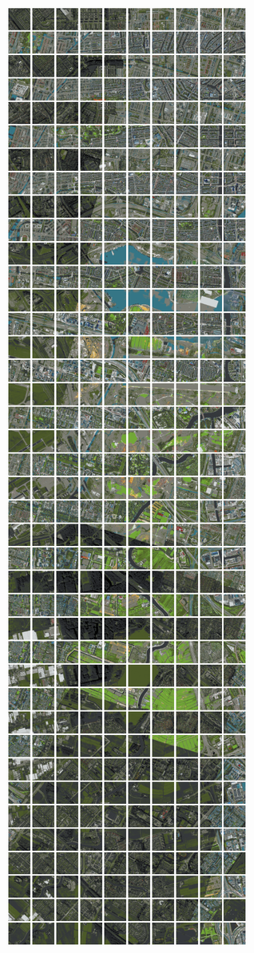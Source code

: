 <html>
<div>
<img src="https://github.com/HakkaTjakka/NL_TILE_MAP/blob/main/18/617/-1053/r.6170.-10530.png" height="44" width="44">
<img src="https://github.com/HakkaTjakka/NL_TILE_MAP/blob/main/18/617/-1053/r.6171.-10530.png" height="44" width="44">
<img src="https://github.com/HakkaTjakka/NL_TILE_MAP/blob/main/18/617/-1053/r.6172.-10530.png" height="44" width="44">
<img src="https://github.com/HakkaTjakka/NL_TILE_MAP/blob/main/18/617/-1053/r.6173.-10530.png" height="44" width="44">
<img src="https://github.com/HakkaTjakka/NL_TILE_MAP/blob/main/18/617/-1053/r.6174.-10530.png" height="44" width="44">
<img src="https://github.com/HakkaTjakka/NL_TILE_MAP/blob/main/18/617/-1053/r.6175.-10530.png" height="44" width="44">
<img src="https://github.com/HakkaTjakka/NL_TILE_MAP/blob/main/18/617/-1053/r.6176.-10530.png" height="44" width="44">
<img src="https://github.com/HakkaTjakka/NL_TILE_MAP/blob/main/18/617/-1053/r.6177.-10530.png" height="44" width="44">
<img src="https://github.com/HakkaTjakka/NL_TILE_MAP/blob/main/18/617/-1053/r.6178.-10530.png" height="44" width="44">
<img src="https://github.com/HakkaTjakka/NL_TILE_MAP/blob/main/18/617/-1053/r.6179.-10530.png" height="44" width="44">
<img src="https://github.com/HakkaTjakka/NL_TILE_MAP/blob/main/18/618/-1053/r.6180.-10530.png" height="44" width="44">
<img src="https://github.com/HakkaTjakka/NL_TILE_MAP/blob/main/18/618/-1053/r.6181.-10530.png" height="44" width="44">
<img src="https://github.com/HakkaTjakka/NL_TILE_MAP/blob/main/18/618/-1053/r.6182.-10530.png" height="44" width="44">
<img src="https://github.com/HakkaTjakka/NL_TILE_MAP/blob/main/18/618/-1053/r.6183.-10530.png" height="44" width="44">
<img src="https://github.com/HakkaTjakka/NL_TILE_MAP/blob/main/18/618/-1053/r.6184.-10530.png" height="44" width="44">
<img src="https://github.com/HakkaTjakka/NL_TILE_MAP/blob/main/18/618/-1053/r.6185.-10530.png" height="44" width="44">
<img src="https://github.com/HakkaTjakka/NL_TILE_MAP/blob/main/18/618/-1053/r.6186.-10530.png" height="44" width="44">
<img src="https://github.com/HakkaTjakka/NL_TILE_MAP/blob/main/18/618/-1053/r.6187.-10530.png" height="44" width="44">
<img src="https://github.com/HakkaTjakka/NL_TILE_MAP/blob/main/18/618/-1053/r.6188.-10530.png" height="44" width="44">
<img src="https://github.com/HakkaTjakka/NL_TILE_MAP/blob/main/18/618/-1053/r.6189.-10530.png" height="44" width="44">
<br>
<img src="https://github.com/HakkaTjakka/NL_TILE_MAP/blob/main/18/617/-1053/r.6170.-10529.png" height="44" width="44">
<img src="https://github.com/HakkaTjakka/NL_TILE_MAP/blob/main/18/617/-1053/r.6171.-10529.png" height="44" width="44">
<img src="https://github.com/HakkaTjakka/NL_TILE_MAP/blob/main/18/617/-1053/r.6172.-10529.png" height="44" width="44">
<img src="https://github.com/HakkaTjakka/NL_TILE_MAP/blob/main/18/617/-1053/r.6173.-10529.png" height="44" width="44">
<img src="https://github.com/HakkaTjakka/NL_TILE_MAP/blob/main/18/617/-1053/r.6174.-10529.png" height="44" width="44">
<img src="https://github.com/HakkaTjakka/NL_TILE_MAP/blob/main/18/617/-1053/r.6175.-10529.png" height="44" width="44">
<img src="https://github.com/HakkaTjakka/NL_TILE_MAP/blob/main/18/617/-1053/r.6176.-10529.png" height="44" width="44">
<img src="https://github.com/HakkaTjakka/NL_TILE_MAP/blob/main/18/617/-1053/r.6177.-10529.png" height="44" width="44">
<img src="https://github.com/HakkaTjakka/NL_TILE_MAP/blob/main/18/617/-1053/r.6178.-10529.png" height="44" width="44">
<img src="https://github.com/HakkaTjakka/NL_TILE_MAP/blob/main/18/617/-1053/r.6179.-10529.png" height="44" width="44">
<img src="https://github.com/HakkaTjakka/NL_TILE_MAP/blob/main/18/618/-1053/r.6180.-10529.png" height="44" width="44">
<img src="https://github.com/HakkaTjakka/NL_TILE_MAP/blob/main/18/618/-1053/r.6181.-10529.png" height="44" width="44">
<img src="https://github.com/HakkaTjakka/NL_TILE_MAP/blob/main/18/618/-1053/r.6182.-10529.png" height="44" width="44">
<img src="https://github.com/HakkaTjakka/NL_TILE_MAP/blob/main/18/618/-1053/r.6183.-10529.png" height="44" width="44">
<img src="https://github.com/HakkaTjakka/NL_TILE_MAP/blob/main/18/618/-1053/r.6184.-10529.png" height="44" width="44">
<img src="https://github.com/HakkaTjakka/NL_TILE_MAP/blob/main/18/618/-1053/r.6185.-10529.png" height="44" width="44">
<img src="https://github.com/HakkaTjakka/NL_TILE_MAP/blob/main/18/618/-1053/r.6186.-10529.png" height="44" width="44">
<img src="https://github.com/HakkaTjakka/NL_TILE_MAP/blob/main/18/618/-1053/r.6187.-10529.png" height="44" width="44">
<img src="https://github.com/HakkaTjakka/NL_TILE_MAP/blob/main/18/618/-1053/r.6188.-10529.png" height="44" width="44">
<img src="https://github.com/HakkaTjakka/NL_TILE_MAP/blob/main/18/618/-1053/r.6189.-10529.png" height="44" width="44">
<br>
<img src="https://github.com/HakkaTjakka/NL_TILE_MAP/blob/main/18/617/-1053/r.6170.-10528.png" height="44" width="44">
<img src="https://github.com/HakkaTjakka/NL_TILE_MAP/blob/main/18/617/-1053/r.6171.-10528.png" height="44" width="44">
<img src="https://github.com/HakkaTjakka/NL_TILE_MAP/blob/main/18/617/-1053/r.6172.-10528.png" height="44" width="44">
<img src="https://github.com/HakkaTjakka/NL_TILE_MAP/blob/main/18/617/-1053/r.6173.-10528.png" height="44" width="44">
<img src="https://github.com/HakkaTjakka/NL_TILE_MAP/blob/main/18/617/-1053/r.6174.-10528.png" height="44" width="44">
<img src="https://github.com/HakkaTjakka/NL_TILE_MAP/blob/main/18/617/-1053/r.6175.-10528.png" height="44" width="44">
<img src="https://github.com/HakkaTjakka/NL_TILE_MAP/blob/main/18/617/-1053/r.6176.-10528.png" height="44" width="44">
<img src="https://github.com/HakkaTjakka/NL_TILE_MAP/blob/main/18/617/-1053/r.6177.-10528.png" height="44" width="44">
<img src="https://github.com/HakkaTjakka/NL_TILE_MAP/blob/main/18/617/-1053/r.6178.-10528.png" height="44" width="44">
<img src="https://github.com/HakkaTjakka/NL_TILE_MAP/blob/main/18/617/-1053/r.6179.-10528.png" height="44" width="44">
<img src="https://github.com/HakkaTjakka/NL_TILE_MAP/blob/main/18/618/-1053/r.6180.-10528.png" height="44" width="44">
<img src="https://github.com/HakkaTjakka/NL_TILE_MAP/blob/main/18/618/-1053/r.6181.-10528.png" height="44" width="44">
<img src="https://github.com/HakkaTjakka/NL_TILE_MAP/blob/main/18/618/-1053/r.6182.-10528.png" height="44" width="44">
<img src="https://github.com/HakkaTjakka/NL_TILE_MAP/blob/main/18/618/-1053/r.6183.-10528.png" height="44" width="44">
<img src="https://github.com/HakkaTjakka/NL_TILE_MAP/blob/main/18/618/-1053/r.6184.-10528.png" height="44" width="44">
<img src="https://github.com/HakkaTjakka/NL_TILE_MAP/blob/main/18/618/-1053/r.6185.-10528.png" height="44" width="44">
<img src="https://github.com/HakkaTjakka/NL_TILE_MAP/blob/main/18/618/-1053/r.6186.-10528.png" height="44" width="44">
<img src="https://github.com/HakkaTjakka/NL_TILE_MAP/blob/main/18/618/-1053/r.6187.-10528.png" height="44" width="44">
<img src="https://github.com/HakkaTjakka/NL_TILE_MAP/blob/main/18/618/-1053/r.6188.-10528.png" height="44" width="44">
<img src="https://github.com/HakkaTjakka/NL_TILE_MAP/blob/main/18/618/-1053/r.6189.-10528.png" height="44" width="44">
<br>
<img src="https://github.com/HakkaTjakka/NL_TILE_MAP/blob/main/18/617/-1053/r.6170.-10527.png" height="44" width="44">
<img src="https://github.com/HakkaTjakka/NL_TILE_MAP/blob/main/18/617/-1053/r.6171.-10527.png" height="44" width="44">
<img src="https://github.com/HakkaTjakka/NL_TILE_MAP/blob/main/18/617/-1053/r.6172.-10527.png" height="44" width="44">
<img src="https://github.com/HakkaTjakka/NL_TILE_MAP/blob/main/18/617/-1053/r.6173.-10527.png" height="44" width="44">
<img src="https://github.com/HakkaTjakka/NL_TILE_MAP/blob/main/18/617/-1053/r.6174.-10527.png" height="44" width="44">
<img src="https://github.com/HakkaTjakka/NL_TILE_MAP/blob/main/18/617/-1053/r.6175.-10527.png" height="44" width="44">
<img src="https://github.com/HakkaTjakka/NL_TILE_MAP/blob/main/18/617/-1053/r.6176.-10527.png" height="44" width="44">
<img src="https://github.com/HakkaTjakka/NL_TILE_MAP/blob/main/18/617/-1053/r.6177.-10527.png" height="44" width="44">
<img src="https://github.com/HakkaTjakka/NL_TILE_MAP/blob/main/18/617/-1053/r.6178.-10527.png" height="44" width="44">
<img src="https://github.com/HakkaTjakka/NL_TILE_MAP/blob/main/18/617/-1053/r.6179.-10527.png" height="44" width="44">
<img src="https://github.com/HakkaTjakka/NL_TILE_MAP/blob/main/18/618/-1053/r.6180.-10527.png" height="44" width="44">
<img src="https://github.com/HakkaTjakka/NL_TILE_MAP/blob/main/18/618/-1053/r.6181.-10527.png" height="44" width="44">
<img src="https://github.com/HakkaTjakka/NL_TILE_MAP/blob/main/18/618/-1053/r.6182.-10527.png" height="44" width="44">
<img src="https://github.com/HakkaTjakka/NL_TILE_MAP/blob/main/18/618/-1053/r.6183.-10527.png" height="44" width="44">
<img src="https://github.com/HakkaTjakka/NL_TILE_MAP/blob/main/18/618/-1053/r.6184.-10527.png" height="44" width="44">
<img src="https://github.com/HakkaTjakka/NL_TILE_MAP/blob/main/18/618/-1053/r.6185.-10527.png" height="44" width="44">
<img src="https://github.com/HakkaTjakka/NL_TILE_MAP/blob/main/18/618/-1053/r.6186.-10527.png" height="44" width="44">
<img src="https://github.com/HakkaTjakka/NL_TILE_MAP/blob/main/18/618/-1053/r.6187.-10527.png" height="44" width="44">
<img src="https://github.com/HakkaTjakka/NL_TILE_MAP/blob/main/18/618/-1053/r.6188.-10527.png" height="44" width="44">
<img src="https://github.com/HakkaTjakka/NL_TILE_MAP/blob/main/18/618/-1053/r.6189.-10527.png" height="44" width="44">
<br>
<img src="https://github.com/HakkaTjakka/NL_TILE_MAP/blob/main/18/617/-1053/r.6170.-10526.png" height="44" width="44">
<img src="https://github.com/HakkaTjakka/NL_TILE_MAP/blob/main/18/617/-1053/r.6171.-10526.png" height="44" width="44">
<img src="https://github.com/HakkaTjakka/NL_TILE_MAP/blob/main/18/617/-1053/r.6172.-10526.png" height="44" width="44">
<img src="https://github.com/HakkaTjakka/NL_TILE_MAP/blob/main/18/617/-1053/r.6173.-10526.png" height="44" width="44">
<img src="https://github.com/HakkaTjakka/NL_TILE_MAP/blob/main/18/617/-1053/r.6174.-10526.png" height="44" width="44">
<img src="https://github.com/HakkaTjakka/NL_TILE_MAP/blob/main/18/617/-1053/r.6175.-10526.png" height="44" width="44">
<img src="https://github.com/HakkaTjakka/NL_TILE_MAP/blob/main/18/617/-1053/r.6176.-10526.png" height="44" width="44">
<img src="https://github.com/HakkaTjakka/NL_TILE_MAP/blob/main/18/617/-1053/r.6177.-10526.png" height="44" width="44">
<img src="https://github.com/HakkaTjakka/NL_TILE_MAP/blob/main/18/617/-1053/r.6178.-10526.png" height="44" width="44">
<img src="https://github.com/HakkaTjakka/NL_TILE_MAP/blob/main/18/617/-1053/r.6179.-10526.png" height="44" width="44">
<img src="https://github.com/HakkaTjakka/NL_TILE_MAP/blob/main/18/618/-1053/r.6180.-10526.png" height="44" width="44">
<img src="https://github.com/HakkaTjakka/NL_TILE_MAP/blob/main/18/618/-1053/r.6181.-10526.png" height="44" width="44">
<img src="https://github.com/HakkaTjakka/NL_TILE_MAP/blob/main/18/618/-1053/r.6182.-10526.png" height="44" width="44">
<img src="https://github.com/HakkaTjakka/NL_TILE_MAP/blob/main/18/618/-1053/r.6183.-10526.png" height="44" width="44">
<img src="https://github.com/HakkaTjakka/NL_TILE_MAP/blob/main/18/618/-1053/r.6184.-10526.png" height="44" width="44">
<img src="https://github.com/HakkaTjakka/NL_TILE_MAP/blob/main/18/618/-1053/r.6185.-10526.png" height="44" width="44">
<img src="https://github.com/HakkaTjakka/NL_TILE_MAP/blob/main/18/618/-1053/r.6186.-10526.png" height="44" width="44">
<img src="https://github.com/HakkaTjakka/NL_TILE_MAP/blob/main/18/618/-1053/r.6187.-10526.png" height="44" width="44">
<img src="https://github.com/HakkaTjakka/NL_TILE_MAP/blob/main/18/618/-1053/r.6188.-10526.png" height="44" width="44">
<img src="https://github.com/HakkaTjakka/NL_TILE_MAP/blob/main/18/618/-1053/r.6189.-10526.png" height="44" width="44">
<br>
<img src="https://github.com/HakkaTjakka/NL_TILE_MAP/blob/main/18/617/-1053/r.6170.-10525.png" height="44" width="44">
<img src="https://github.com/HakkaTjakka/NL_TILE_MAP/blob/main/18/617/-1053/r.6171.-10525.png" height="44" width="44">
<img src="https://github.com/HakkaTjakka/NL_TILE_MAP/blob/main/18/617/-1053/r.6172.-10525.png" height="44" width="44">
<img src="https://github.com/HakkaTjakka/NL_TILE_MAP/blob/main/18/617/-1053/r.6173.-10525.png" height="44" width="44">
<img src="https://github.com/HakkaTjakka/NL_TILE_MAP/blob/main/18/617/-1053/r.6174.-10525.png" height="44" width="44">
<img src="https://github.com/HakkaTjakka/NL_TILE_MAP/blob/main/18/617/-1053/r.6175.-10525.png" height="44" width="44">
<img src="https://github.com/HakkaTjakka/NL_TILE_MAP/blob/main/18/617/-1053/r.6176.-10525.png" height="44" width="44">
<img src="https://github.com/HakkaTjakka/NL_TILE_MAP/blob/main/18/617/-1053/r.6177.-10525.png" height="44" width="44">
<img src="https://github.com/HakkaTjakka/NL_TILE_MAP/blob/main/18/617/-1053/r.6178.-10525.png" height="44" width="44">
<img src="https://github.com/HakkaTjakka/NL_TILE_MAP/blob/main/18/617/-1053/r.6179.-10525.png" height="44" width="44">
<img src="https://github.com/HakkaTjakka/NL_TILE_MAP/blob/main/18/618/-1053/r.6180.-10525.png" height="44" width="44">
<img src="https://github.com/HakkaTjakka/NL_TILE_MAP/blob/main/18/618/-1053/r.6181.-10525.png" height="44" width="44">
<img src="https://github.com/HakkaTjakka/NL_TILE_MAP/blob/main/18/618/-1053/r.6182.-10525.png" height="44" width="44">
<img src="https://github.com/HakkaTjakka/NL_TILE_MAP/blob/main/18/618/-1053/r.6183.-10525.png" height="44" width="44">
<img src="https://github.com/HakkaTjakka/NL_TILE_MAP/blob/main/18/618/-1053/r.6184.-10525.png" height="44" width="44">
<img src="https://github.com/HakkaTjakka/NL_TILE_MAP/blob/main/18/618/-1053/r.6185.-10525.png" height="44" width="44">
<img src="https://github.com/HakkaTjakka/NL_TILE_MAP/blob/main/18/618/-1053/r.6186.-10525.png" height="44" width="44">
<img src="https://github.com/HakkaTjakka/NL_TILE_MAP/blob/main/18/618/-1053/r.6187.-10525.png" height="44" width="44">
<img src="https://github.com/HakkaTjakka/NL_TILE_MAP/blob/main/18/618/-1053/r.6188.-10525.png" height="44" width="44">
<img src="https://github.com/HakkaTjakka/NL_TILE_MAP/blob/main/18/618/-1053/r.6189.-10525.png" height="44" width="44">
<br>
<img src="https://github.com/HakkaTjakka/NL_TILE_MAP/blob/main/18/617/-1053/r.6170.-10524.png" height="44" width="44">
<img src="https://github.com/HakkaTjakka/NL_TILE_MAP/blob/main/18/617/-1053/r.6171.-10524.png" height="44" width="44">
<img src="https://github.com/HakkaTjakka/NL_TILE_MAP/blob/main/18/617/-1053/r.6172.-10524.png" height="44" width="44">
<img src="https://github.com/HakkaTjakka/NL_TILE_MAP/blob/main/18/617/-1053/r.6173.-10524.png" height="44" width="44">
<img src="https://github.com/HakkaTjakka/NL_TILE_MAP/blob/main/18/617/-1053/r.6174.-10524.png" height="44" width="44">
<img src="https://github.com/HakkaTjakka/NL_TILE_MAP/blob/main/18/617/-1053/r.6175.-10524.png" height="44" width="44">
<img src="https://github.com/HakkaTjakka/NL_TILE_MAP/blob/main/18/617/-1053/r.6176.-10524.png" height="44" width="44">
<img src="https://github.com/HakkaTjakka/NL_TILE_MAP/blob/main/18/617/-1053/r.6177.-10524.png" height="44" width="44">
<img src="https://github.com/HakkaTjakka/NL_TILE_MAP/blob/main/18/617/-1053/r.6178.-10524.png" height="44" width="44">
<img src="https://github.com/HakkaTjakka/NL_TILE_MAP/blob/main/18/617/-1053/r.6179.-10524.png" height="44" width="44">
<img src="https://github.com/HakkaTjakka/NL_TILE_MAP/blob/main/18/618/-1053/r.6180.-10524.png" height="44" width="44">
<img src="https://github.com/HakkaTjakka/NL_TILE_MAP/blob/main/18/618/-1053/r.6181.-10524.png" height="44" width="44">
<img src="https://github.com/HakkaTjakka/NL_TILE_MAP/blob/main/18/618/-1053/r.6182.-10524.png" height="44" width="44">
<img src="https://github.com/HakkaTjakka/NL_TILE_MAP/blob/main/18/618/-1053/r.6183.-10524.png" height="44" width="44">
<img src="https://github.com/HakkaTjakka/NL_TILE_MAP/blob/main/18/618/-1053/r.6184.-10524.png" height="44" width="44">
<img src="https://github.com/HakkaTjakka/NL_TILE_MAP/blob/main/18/618/-1053/r.6185.-10524.png" height="44" width="44">
<img src="https://github.com/HakkaTjakka/NL_TILE_MAP/blob/main/18/618/-1053/r.6186.-10524.png" height="44" width="44">
<img src="https://github.com/HakkaTjakka/NL_TILE_MAP/blob/main/18/618/-1053/r.6187.-10524.png" height="44" width="44">
<img src="https://github.com/HakkaTjakka/NL_TILE_MAP/blob/main/18/618/-1053/r.6188.-10524.png" height="44" width="44">
<img src="https://github.com/HakkaTjakka/NL_TILE_MAP/blob/main/18/618/-1053/r.6189.-10524.png" height="44" width="44">
<br>
<img src="https://github.com/HakkaTjakka/NL_TILE_MAP/blob/main/18/617/-1053/r.6170.-10523.png" height="44" width="44">
<img src="https://github.com/HakkaTjakka/NL_TILE_MAP/blob/main/18/617/-1053/r.6171.-10523.png" height="44" width="44">
<img src="https://github.com/HakkaTjakka/NL_TILE_MAP/blob/main/18/617/-1053/r.6172.-10523.png" height="44" width="44">
<img src="https://github.com/HakkaTjakka/NL_TILE_MAP/blob/main/18/617/-1053/r.6173.-10523.png" height="44" width="44">
<img src="https://github.com/HakkaTjakka/NL_TILE_MAP/blob/main/18/617/-1053/r.6174.-10523.png" height="44" width="44">
<img src="https://github.com/HakkaTjakka/NL_TILE_MAP/blob/main/18/617/-1053/r.6175.-10523.png" height="44" width="44">
<img src="https://github.com/HakkaTjakka/NL_TILE_MAP/blob/main/18/617/-1053/r.6176.-10523.png" height="44" width="44">
<img src="https://github.com/HakkaTjakka/NL_TILE_MAP/blob/main/18/617/-1053/r.6177.-10523.png" height="44" width="44">
<img src="https://github.com/HakkaTjakka/NL_TILE_MAP/blob/main/18/617/-1053/r.6178.-10523.png" height="44" width="44">
<img src="https://github.com/HakkaTjakka/NL_TILE_MAP/blob/main/18/617/-1053/r.6179.-10523.png" height="44" width="44">
<img src="https://github.com/HakkaTjakka/NL_TILE_MAP/blob/main/18/618/-1053/r.6180.-10523.png" height="44" width="44">
<img src="https://github.com/HakkaTjakka/NL_TILE_MAP/blob/main/18/618/-1053/r.6181.-10523.png" height="44" width="44">
<img src="https://github.com/HakkaTjakka/NL_TILE_MAP/blob/main/18/618/-1053/r.6182.-10523.png" height="44" width="44">
<img src="https://github.com/HakkaTjakka/NL_TILE_MAP/blob/main/18/618/-1053/r.6183.-10523.png" height="44" width="44">
<img src="https://github.com/HakkaTjakka/NL_TILE_MAP/blob/main/18/618/-1053/r.6184.-10523.png" height="44" width="44">
<img src="https://github.com/HakkaTjakka/NL_TILE_MAP/blob/main/18/618/-1053/r.6185.-10523.png" height="44" width="44">
<img src="https://github.com/HakkaTjakka/NL_TILE_MAP/blob/main/18/618/-1053/r.6186.-10523.png" height="44" width="44">
<img src="https://github.com/HakkaTjakka/NL_TILE_MAP/blob/main/18/618/-1053/r.6187.-10523.png" height="44" width="44">
<img src="https://github.com/HakkaTjakka/NL_TILE_MAP/blob/main/18/618/-1053/r.6188.-10523.png" height="44" width="44">
<img src="https://github.com/HakkaTjakka/NL_TILE_MAP/blob/main/18/618/-1053/r.6189.-10523.png" height="44" width="44">
<br>
<img src="https://github.com/HakkaTjakka/NL_TILE_MAP/blob/main/18/617/-1053/r.6170.-10522.png" height="44" width="44">
<img src="https://github.com/HakkaTjakka/NL_TILE_MAP/blob/main/18/617/-1053/r.6171.-10522.png" height="44" width="44">
<img src="https://github.com/HakkaTjakka/NL_TILE_MAP/blob/main/18/617/-1053/r.6172.-10522.png" height="44" width="44">
<img src="https://github.com/HakkaTjakka/NL_TILE_MAP/blob/main/18/617/-1053/r.6173.-10522.png" height="44" width="44">
<img src="https://github.com/HakkaTjakka/NL_TILE_MAP/blob/main/18/617/-1053/r.6174.-10522.png" height="44" width="44">
<img src="https://github.com/HakkaTjakka/NL_TILE_MAP/blob/main/18/617/-1053/r.6175.-10522.png" height="44" width="44">
<img src="https://github.com/HakkaTjakka/NL_TILE_MAP/blob/main/18/617/-1053/r.6176.-10522.png" height="44" width="44">
<img src="https://github.com/HakkaTjakka/NL_TILE_MAP/blob/main/18/617/-1053/r.6177.-10522.png" height="44" width="44">
<img src="https://github.com/HakkaTjakka/NL_TILE_MAP/blob/main/18/617/-1053/r.6178.-10522.png" height="44" width="44">
<img src="https://github.com/HakkaTjakka/NL_TILE_MAP/blob/main/18/617/-1053/r.6179.-10522.png" height="44" width="44">
<img src="https://github.com/HakkaTjakka/NL_TILE_MAP/blob/main/18/618/-1053/r.6180.-10522.png" height="44" width="44">
<img src="https://github.com/HakkaTjakka/NL_TILE_MAP/blob/main/18/618/-1053/r.6181.-10522.png" height="44" width="44">
<img src="https://github.com/HakkaTjakka/NL_TILE_MAP/blob/main/18/618/-1053/r.6182.-10522.png" height="44" width="44">
<img src="https://github.com/HakkaTjakka/NL_TILE_MAP/blob/main/18/618/-1053/r.6183.-10522.png" height="44" width="44">
<img src="https://github.com/HakkaTjakka/NL_TILE_MAP/blob/main/18/618/-1053/r.6184.-10522.png" height="44" width="44">
<img src="https://github.com/HakkaTjakka/NL_TILE_MAP/blob/main/18/618/-1053/r.6185.-10522.png" height="44" width="44">
<img src="https://github.com/HakkaTjakka/NL_TILE_MAP/blob/main/18/618/-1053/r.6186.-10522.png" height="44" width="44">
<img src="https://github.com/HakkaTjakka/NL_TILE_MAP/blob/main/18/618/-1053/r.6187.-10522.png" height="44" width="44">
<img src="https://github.com/HakkaTjakka/NL_TILE_MAP/blob/main/18/618/-1053/r.6188.-10522.png" height="44" width="44">
<img src="https://github.com/HakkaTjakka/NL_TILE_MAP/blob/main/18/618/-1053/r.6189.-10522.png" height="44" width="44">
<br>
<img src="https://github.com/HakkaTjakka/NL_TILE_MAP/blob/main/18/617/-1053/r.6170.-10521.png" height="44" width="44">
<img src="https://github.com/HakkaTjakka/NL_TILE_MAP/blob/main/18/617/-1053/r.6171.-10521.png" height="44" width="44">
<img src="https://github.com/HakkaTjakka/NL_TILE_MAP/blob/main/18/617/-1053/r.6172.-10521.png" height="44" width="44">
<img src="https://github.com/HakkaTjakka/NL_TILE_MAP/blob/main/18/617/-1053/r.6173.-10521.png" height="44" width="44">
<img src="https://github.com/HakkaTjakka/NL_TILE_MAP/blob/main/18/617/-1053/r.6174.-10521.png" height="44" width="44">
<img src="https://github.com/HakkaTjakka/NL_TILE_MAP/blob/main/18/617/-1053/r.6175.-10521.png" height="44" width="44">
<img src="https://github.com/HakkaTjakka/NL_TILE_MAP/blob/main/18/617/-1053/r.6176.-10521.png" height="44" width="44">
<img src="https://github.com/HakkaTjakka/NL_TILE_MAP/blob/main/18/617/-1053/r.6177.-10521.png" height="44" width="44">
<img src="https://github.com/HakkaTjakka/NL_TILE_MAP/blob/main/18/617/-1053/r.6178.-10521.png" height="44" width="44">
<img src="https://github.com/HakkaTjakka/NL_TILE_MAP/blob/main/18/617/-1053/r.6179.-10521.png" height="44" width="44">
<img src="https://github.com/HakkaTjakka/NL_TILE_MAP/blob/main/18/618/-1053/r.6180.-10521.png" height="44" width="44">
<img src="https://github.com/HakkaTjakka/NL_TILE_MAP/blob/main/18/618/-1053/r.6181.-10521.png" height="44" width="44">
<img src="https://github.com/HakkaTjakka/NL_TILE_MAP/blob/main/18/618/-1053/r.6182.-10521.png" height="44" width="44">
<img src="https://github.com/HakkaTjakka/NL_TILE_MAP/blob/main/18/618/-1053/r.6183.-10521.png" height="44" width="44">
<img src="https://github.com/HakkaTjakka/NL_TILE_MAP/blob/main/18/618/-1053/r.6184.-10521.png" height="44" width="44">
<img src="https://github.com/HakkaTjakka/NL_TILE_MAP/blob/main/18/618/-1053/r.6185.-10521.png" height="44" width="44">
<img src="https://github.com/HakkaTjakka/NL_TILE_MAP/blob/main/18/618/-1053/r.6186.-10521.png" height="44" width="44">
<img src="https://github.com/HakkaTjakka/NL_TILE_MAP/blob/main/18/618/-1053/r.6187.-10521.png" height="44" width="44">
<img src="https://github.com/HakkaTjakka/NL_TILE_MAP/blob/main/18/618/-1053/r.6188.-10521.png" height="44" width="44">
<img src="https://github.com/HakkaTjakka/NL_TILE_MAP/blob/main/18/618/-1053/r.6189.-10521.png" height="44" width="44">
<br>
<img src="https://github.com/HakkaTjakka/NL_TILE_MAP/blob/main/18/617/-1052/r.6170.-10520.png" height="44" width="44">
<img src="https://github.com/HakkaTjakka/NL_TILE_MAP/blob/main/18/617/-1052/r.6171.-10520.png" height="44" width="44">
<img src="https://github.com/HakkaTjakka/NL_TILE_MAP/blob/main/18/617/-1052/r.6172.-10520.png" height="44" width="44">
<img src="https://github.com/HakkaTjakka/NL_TILE_MAP/blob/main/18/617/-1052/r.6173.-10520.png" height="44" width="44">
<img src="https://github.com/HakkaTjakka/NL_TILE_MAP/blob/main/18/617/-1052/r.6174.-10520.png" height="44" width="44">
<img src="https://github.com/HakkaTjakka/NL_TILE_MAP/blob/main/18/617/-1052/r.6175.-10520.png" height="44" width="44">
<img src="https://github.com/HakkaTjakka/NL_TILE_MAP/blob/main/18/617/-1052/r.6176.-10520.png" height="44" width="44">
<img src="https://github.com/HakkaTjakka/NL_TILE_MAP/blob/main/18/617/-1052/r.6177.-10520.png" height="44" width="44">
<img src="https://github.com/HakkaTjakka/NL_TILE_MAP/blob/main/18/617/-1052/r.6178.-10520.png" height="44" width="44">
<img src="https://github.com/HakkaTjakka/NL_TILE_MAP/blob/main/18/617/-1052/r.6179.-10520.png" height="44" width="44">
<img src="https://github.com/HakkaTjakka/NL_TILE_MAP/blob/main/18/618/-1052/r.6180.-10520.png" height="44" width="44">
<img src="https://github.com/HakkaTjakka/NL_TILE_MAP/blob/main/18/618/-1052/r.6181.-10520.png" height="44" width="44">
<img src="https://github.com/HakkaTjakka/NL_TILE_MAP/blob/main/18/618/-1052/r.6182.-10520.png" height="44" width="44">
<img src="https://github.com/HakkaTjakka/NL_TILE_MAP/blob/main/18/618/-1052/r.6183.-10520.png" height="44" width="44">
<img src="https://github.com/HakkaTjakka/NL_TILE_MAP/blob/main/18/618/-1052/r.6184.-10520.png" height="44" width="44">
<img src="https://github.com/HakkaTjakka/NL_TILE_MAP/blob/main/18/618/-1052/r.6185.-10520.png" height="44" width="44">
<img src="https://github.com/HakkaTjakka/NL_TILE_MAP/blob/main/18/618/-1052/r.6186.-10520.png" height="44" width="44">
<img src="https://github.com/HakkaTjakka/NL_TILE_MAP/blob/main/18/618/-1052/r.6187.-10520.png" height="44" width="44">
<img src="https://github.com/HakkaTjakka/NL_TILE_MAP/blob/main/18/618/-1052/r.6188.-10520.png" height="44" width="44">
<img src="https://github.com/HakkaTjakka/NL_TILE_MAP/blob/main/18/618/-1052/r.6189.-10520.png" height="44" width="44">
<br>
<img src="https://github.com/HakkaTjakka/NL_TILE_MAP/blob/main/18/617/-1052/r.6170.-10519.png" height="44" width="44">
<img src="https://github.com/HakkaTjakka/NL_TILE_MAP/blob/main/18/617/-1052/r.6171.-10519.png" height="44" width="44">
<img src="https://github.com/HakkaTjakka/NL_TILE_MAP/blob/main/18/617/-1052/r.6172.-10519.png" height="44" width="44">
<img src="https://github.com/HakkaTjakka/NL_TILE_MAP/blob/main/18/617/-1052/r.6173.-10519.png" height="44" width="44">
<img src="https://github.com/HakkaTjakka/NL_TILE_MAP/blob/main/18/617/-1052/r.6174.-10519.png" height="44" width="44">
<img src="https://github.com/HakkaTjakka/NL_TILE_MAP/blob/main/18/617/-1052/r.6175.-10519.png" height="44" width="44">
<img src="https://github.com/HakkaTjakka/NL_TILE_MAP/blob/main/18/617/-1052/r.6176.-10519.png" height="44" width="44">
<img src="https://github.com/HakkaTjakka/NL_TILE_MAP/blob/main/18/617/-1052/r.6177.-10519.png" height="44" width="44">
<img src="https://github.com/HakkaTjakka/NL_TILE_MAP/blob/main/18/617/-1052/r.6178.-10519.png" height="44" width="44">
<img src="https://github.com/HakkaTjakka/NL_TILE_MAP/blob/main/18/617/-1052/r.6179.-10519.png" height="44" width="44">
<img src="https://github.com/HakkaTjakka/NL_TILE_MAP/blob/main/18/618/-1052/r.6180.-10519.png" height="44" width="44">
<img src="https://github.com/HakkaTjakka/NL_TILE_MAP/blob/main/18/618/-1052/r.6181.-10519.png" height="44" width="44">
<img src="https://github.com/HakkaTjakka/NL_TILE_MAP/blob/main/18/618/-1052/r.6182.-10519.png" height="44" width="44">
<img src="https://github.com/HakkaTjakka/NL_TILE_MAP/blob/main/18/618/-1052/r.6183.-10519.png" height="44" width="44">
<img src="https://github.com/HakkaTjakka/NL_TILE_MAP/blob/main/18/618/-1052/r.6184.-10519.png" height="44" width="44">
<img src="https://github.com/HakkaTjakka/NL_TILE_MAP/blob/main/18/618/-1052/r.6185.-10519.png" height="44" width="44">
<img src="https://github.com/HakkaTjakka/NL_TILE_MAP/blob/main/18/618/-1052/r.6186.-10519.png" height="44" width="44">
<img src="https://github.com/HakkaTjakka/NL_TILE_MAP/blob/main/18/618/-1052/r.6187.-10519.png" height="44" width="44">
<img src="https://github.com/HakkaTjakka/NL_TILE_MAP/blob/main/18/618/-1052/r.6188.-10519.png" height="44" width="44">
<img src="https://github.com/HakkaTjakka/NL_TILE_MAP/blob/main/18/618/-1052/r.6189.-10519.png" height="44" width="44">
<br>
<img src="https://github.com/HakkaTjakka/NL_TILE_MAP/blob/main/18/617/-1052/r.6170.-10518.png" height="44" width="44">
<img src="https://github.com/HakkaTjakka/NL_TILE_MAP/blob/main/18/617/-1052/r.6171.-10518.png" height="44" width="44">
<img src="https://github.com/HakkaTjakka/NL_TILE_MAP/blob/main/18/617/-1052/r.6172.-10518.png" height="44" width="44">
<img src="https://github.com/HakkaTjakka/NL_TILE_MAP/blob/main/18/617/-1052/r.6173.-10518.png" height="44" width="44">
<img src="https://github.com/HakkaTjakka/NL_TILE_MAP/blob/main/18/617/-1052/r.6174.-10518.png" height="44" width="44">
<img src="https://github.com/HakkaTjakka/NL_TILE_MAP/blob/main/18/617/-1052/r.6175.-10518.png" height="44" width="44">
<img src="https://github.com/HakkaTjakka/NL_TILE_MAP/blob/main/18/617/-1052/r.6176.-10518.png" height="44" width="44">
<img src="https://github.com/HakkaTjakka/NL_TILE_MAP/blob/main/18/617/-1052/r.6177.-10518.png" height="44" width="44">
<img src="https://github.com/HakkaTjakka/NL_TILE_MAP/blob/main/18/617/-1052/r.6178.-10518.png" height="44" width="44">
<img src="https://github.com/HakkaTjakka/NL_TILE_MAP/blob/main/18/617/-1052/r.6179.-10518.png" height="44" width="44">
<img src="https://github.com/HakkaTjakka/NL_TILE_MAP/blob/main/18/618/-1052/r.6180.-10518.png" height="44" width="44">
<img src="https://github.com/HakkaTjakka/NL_TILE_MAP/blob/main/18/618/-1052/r.6181.-10518.png" height="44" width="44">
<img src="https://github.com/HakkaTjakka/NL_TILE_MAP/blob/main/18/618/-1052/r.6182.-10518.png" height="44" width="44">
<img src="https://github.com/HakkaTjakka/NL_TILE_MAP/blob/main/18/618/-1052/r.6183.-10518.png" height="44" width="44">
<img src="https://github.com/HakkaTjakka/NL_TILE_MAP/blob/main/18/618/-1052/r.6184.-10518.png" height="44" width="44">
<img src="https://github.com/HakkaTjakka/NL_TILE_MAP/blob/main/18/618/-1052/r.6185.-10518.png" height="44" width="44">
<img src="https://github.com/HakkaTjakka/NL_TILE_MAP/blob/main/18/618/-1052/r.6186.-10518.png" height="44" width="44">
<img src="https://github.com/HakkaTjakka/NL_TILE_MAP/blob/main/18/618/-1052/r.6187.-10518.png" height="44" width="44">
<img src="https://github.com/HakkaTjakka/NL_TILE_MAP/blob/main/18/618/-1052/r.6188.-10518.png" height="44" width="44">
<img src="https://github.com/HakkaTjakka/NL_TILE_MAP/blob/main/18/618/-1052/r.6189.-10518.png" height="44" width="44">
<br>
<img src="https://github.com/HakkaTjakka/NL_TILE_MAP/blob/main/18/617/-1052/r.6170.-10517.png" height="44" width="44">
<img src="https://github.com/HakkaTjakka/NL_TILE_MAP/blob/main/18/617/-1052/r.6171.-10517.png" height="44" width="44">
<img src="https://github.com/HakkaTjakka/NL_TILE_MAP/blob/main/18/617/-1052/r.6172.-10517.png" height="44" width="44">
<img src="https://github.com/HakkaTjakka/NL_TILE_MAP/blob/main/18/617/-1052/r.6173.-10517.png" height="44" width="44">
<img src="https://github.com/HakkaTjakka/NL_TILE_MAP/blob/main/18/617/-1052/r.6174.-10517.png" height="44" width="44">
<img src="https://github.com/HakkaTjakka/NL_TILE_MAP/blob/main/18/617/-1052/r.6175.-10517.png" height="44" width="44">
<img src="https://github.com/HakkaTjakka/NL_TILE_MAP/blob/main/18/617/-1052/r.6176.-10517.png" height="44" width="44">
<img src="https://github.com/HakkaTjakka/NL_TILE_MAP/blob/main/18/617/-1052/r.6177.-10517.png" height="44" width="44">
<img src="https://github.com/HakkaTjakka/NL_TILE_MAP/blob/main/18/617/-1052/r.6178.-10517.png" height="44" width="44">
<img src="https://github.com/HakkaTjakka/NL_TILE_MAP/blob/main/18/617/-1052/r.6179.-10517.png" height="44" width="44">
<img src="https://github.com/HakkaTjakka/NL_TILE_MAP/blob/main/18/618/-1052/r.6180.-10517.png" height="44" width="44">
<img src="https://github.com/HakkaTjakka/NL_TILE_MAP/blob/main/18/618/-1052/r.6181.-10517.png" height="44" width="44">
<img src="https://github.com/HakkaTjakka/NL_TILE_MAP/blob/main/18/618/-1052/r.6182.-10517.png" height="44" width="44">
<img src="https://github.com/HakkaTjakka/NL_TILE_MAP/blob/main/18/618/-1052/r.6183.-10517.png" height="44" width="44">
<img src="https://github.com/HakkaTjakka/NL_TILE_MAP/blob/main/18/618/-1052/r.6184.-10517.png" height="44" width="44">
<img src="https://github.com/HakkaTjakka/NL_TILE_MAP/blob/main/18/618/-1052/r.6185.-10517.png" height="44" width="44">
<img src="https://github.com/HakkaTjakka/NL_TILE_MAP/blob/main/18/618/-1052/r.6186.-10517.png" height="44" width="44">
<img src="https://github.com/HakkaTjakka/NL_TILE_MAP/blob/main/18/618/-1052/r.6187.-10517.png" height="44" width="44">
<img src="https://github.com/HakkaTjakka/NL_TILE_MAP/blob/main/18/618/-1052/r.6188.-10517.png" height="44" width="44">
<img src="https://github.com/HakkaTjakka/NL_TILE_MAP/blob/main/18/618/-1052/r.6189.-10517.png" height="44" width="44">
<br>
<img src="https://github.com/HakkaTjakka/NL_TILE_MAP/blob/main/18/617/-1052/r.6170.-10516.png" height="44" width="44">
<img src="https://github.com/HakkaTjakka/NL_TILE_MAP/blob/main/18/617/-1052/r.6171.-10516.png" height="44" width="44">
<img src="https://github.com/HakkaTjakka/NL_TILE_MAP/blob/main/18/617/-1052/r.6172.-10516.png" height="44" width="44">
<img src="https://github.com/HakkaTjakka/NL_TILE_MAP/blob/main/18/617/-1052/r.6173.-10516.png" height="44" width="44">
<img src="https://github.com/HakkaTjakka/NL_TILE_MAP/blob/main/18/617/-1052/r.6174.-10516.png" height="44" width="44">
<img src="https://github.com/HakkaTjakka/NL_TILE_MAP/blob/main/18/617/-1052/r.6175.-10516.png" height="44" width="44">
<img src="https://github.com/HakkaTjakka/NL_TILE_MAP/blob/main/18/617/-1052/r.6176.-10516.png" height="44" width="44">
<img src="https://github.com/HakkaTjakka/NL_TILE_MAP/blob/main/18/617/-1052/r.6177.-10516.png" height="44" width="44">
<img src="https://github.com/HakkaTjakka/NL_TILE_MAP/blob/main/18/617/-1052/r.6178.-10516.png" height="44" width="44">
<img src="https://github.com/HakkaTjakka/NL_TILE_MAP/blob/main/18/617/-1052/r.6179.-10516.png" height="44" width="44">
<img src="https://github.com/HakkaTjakka/NL_TILE_MAP/blob/main/18/618/-1052/r.6180.-10516.png" height="44" width="44">
<img src="https://github.com/HakkaTjakka/NL_TILE_MAP/blob/main/18/618/-1052/r.6181.-10516.png" height="44" width="44">
<img src="https://github.com/HakkaTjakka/NL_TILE_MAP/blob/main/18/618/-1052/r.6182.-10516.png" height="44" width="44">
<img src="https://github.com/HakkaTjakka/NL_TILE_MAP/blob/main/18/618/-1052/r.6183.-10516.png" height="44" width="44">
<img src="https://github.com/HakkaTjakka/NL_TILE_MAP/blob/main/18/618/-1052/r.6184.-10516.png" height="44" width="44">
<img src="https://github.com/HakkaTjakka/NL_TILE_MAP/blob/main/18/618/-1052/r.6185.-10516.png" height="44" width="44">
<img src="https://github.com/HakkaTjakka/NL_TILE_MAP/blob/main/18/618/-1052/r.6186.-10516.png" height="44" width="44">
<img src="https://github.com/HakkaTjakka/NL_TILE_MAP/blob/main/18/618/-1052/r.6187.-10516.png" height="44" width="44">
<img src="https://github.com/HakkaTjakka/NL_TILE_MAP/blob/main/18/618/-1052/r.6188.-10516.png" height="44" width="44">
<img src="https://github.com/HakkaTjakka/NL_TILE_MAP/blob/main/18/618/-1052/r.6189.-10516.png" height="44" width="44">
<br>
<img src="https://github.com/HakkaTjakka/NL_TILE_MAP/blob/main/18/617/-1052/r.6170.-10515.png" height="44" width="44">
<img src="https://github.com/HakkaTjakka/NL_TILE_MAP/blob/main/18/617/-1052/r.6171.-10515.png" height="44" width="44">
<img src="https://github.com/HakkaTjakka/NL_TILE_MAP/blob/main/18/617/-1052/r.6172.-10515.png" height="44" width="44">
<img src="https://github.com/HakkaTjakka/NL_TILE_MAP/blob/main/18/617/-1052/r.6173.-10515.png" height="44" width="44">
<img src="https://github.com/HakkaTjakka/NL_TILE_MAP/blob/main/18/617/-1052/r.6174.-10515.png" height="44" width="44">
<img src="https://github.com/HakkaTjakka/NL_TILE_MAP/blob/main/18/617/-1052/r.6175.-10515.png" height="44" width="44">
<img src="https://github.com/HakkaTjakka/NL_TILE_MAP/blob/main/18/617/-1052/r.6176.-10515.png" height="44" width="44">
<img src="https://github.com/HakkaTjakka/NL_TILE_MAP/blob/main/18/617/-1052/r.6177.-10515.png" height="44" width="44">
<img src="https://github.com/HakkaTjakka/NL_TILE_MAP/blob/main/18/617/-1052/r.6178.-10515.png" height="44" width="44">
<img src="https://github.com/HakkaTjakka/NL_TILE_MAP/blob/main/18/617/-1052/r.6179.-10515.png" height="44" width="44">
<img src="https://github.com/HakkaTjakka/NL_TILE_MAP/blob/main/18/618/-1052/r.6180.-10515.png" height="44" width="44">
<img src="https://github.com/HakkaTjakka/NL_TILE_MAP/blob/main/18/618/-1052/r.6181.-10515.png" height="44" width="44">
<img src="https://github.com/HakkaTjakka/NL_TILE_MAP/blob/main/18/618/-1052/r.6182.-10515.png" height="44" width="44">
<img src="https://github.com/HakkaTjakka/NL_TILE_MAP/blob/main/18/618/-1052/r.6183.-10515.png" height="44" width="44">
<img src="https://github.com/HakkaTjakka/NL_TILE_MAP/blob/main/18/618/-1052/r.6184.-10515.png" height="44" width="44">
<img src="https://github.com/HakkaTjakka/NL_TILE_MAP/blob/main/18/618/-1052/r.6185.-10515.png" height="44" width="44">
<img src="https://github.com/HakkaTjakka/NL_TILE_MAP/blob/main/18/618/-1052/r.6186.-10515.png" height="44" width="44">
<img src="https://github.com/HakkaTjakka/NL_TILE_MAP/blob/main/18/618/-1052/r.6187.-10515.png" height="44" width="44">
<img src="https://github.com/HakkaTjakka/NL_TILE_MAP/blob/main/18/618/-1052/r.6188.-10515.png" height="44" width="44">
<img src="https://github.com/HakkaTjakka/NL_TILE_MAP/blob/main/18/618/-1052/r.6189.-10515.png" height="44" width="44">
<br>
<img src="https://github.com/HakkaTjakka/NL_TILE_MAP/blob/main/18/617/-1052/r.6170.-10514.png" height="44" width="44">
<img src="https://github.com/HakkaTjakka/NL_TILE_MAP/blob/main/18/617/-1052/r.6171.-10514.png" height="44" width="44">
<img src="https://github.com/HakkaTjakka/NL_TILE_MAP/blob/main/18/617/-1052/r.6172.-10514.png" height="44" width="44">
<img src="https://github.com/HakkaTjakka/NL_TILE_MAP/blob/main/18/617/-1052/r.6173.-10514.png" height="44" width="44">
<img src="https://github.com/HakkaTjakka/NL_TILE_MAP/blob/main/18/617/-1052/r.6174.-10514.png" height="44" width="44">
<img src="https://github.com/HakkaTjakka/NL_TILE_MAP/blob/main/18/617/-1052/r.6175.-10514.png" height="44" width="44">
<img src="https://github.com/HakkaTjakka/NL_TILE_MAP/blob/main/18/617/-1052/r.6176.-10514.png" height="44" width="44">
<img src="https://github.com/HakkaTjakka/NL_TILE_MAP/blob/main/18/617/-1052/r.6177.-10514.png" height="44" width="44">
<img src="https://github.com/HakkaTjakka/NL_TILE_MAP/blob/main/18/617/-1052/r.6178.-10514.png" height="44" width="44">
<img src="https://github.com/HakkaTjakka/NL_TILE_MAP/blob/main/18/617/-1052/r.6179.-10514.png" height="44" width="44">
<img src="https://github.com/HakkaTjakka/NL_TILE_MAP/blob/main/18/618/-1052/r.6180.-10514.png" height="44" width="44">
<img src="https://github.com/HakkaTjakka/NL_TILE_MAP/blob/main/18/618/-1052/r.6181.-10514.png" height="44" width="44">
<img src="https://github.com/HakkaTjakka/NL_TILE_MAP/blob/main/18/618/-1052/r.6182.-10514.png" height="44" width="44">
<img src="https://github.com/HakkaTjakka/NL_TILE_MAP/blob/main/18/618/-1052/r.6183.-10514.png" height="44" width="44">
<img src="https://github.com/HakkaTjakka/NL_TILE_MAP/blob/main/18/618/-1052/r.6184.-10514.png" height="44" width="44">
<img src="https://github.com/HakkaTjakka/NL_TILE_MAP/blob/main/18/618/-1052/r.6185.-10514.png" height="44" width="44">
<img src="https://github.com/HakkaTjakka/NL_TILE_MAP/blob/main/18/618/-1052/r.6186.-10514.png" height="44" width="44">
<img src="https://github.com/HakkaTjakka/NL_TILE_MAP/blob/main/18/618/-1052/r.6187.-10514.png" height="44" width="44">
<img src="https://github.com/HakkaTjakka/NL_TILE_MAP/blob/main/18/618/-1052/r.6188.-10514.png" height="44" width="44">
<img src="https://github.com/HakkaTjakka/NL_TILE_MAP/blob/main/18/618/-1052/r.6189.-10514.png" height="44" width="44">
<br>
<img src="https://github.com/HakkaTjakka/NL_TILE_MAP/blob/main/18/617/-1052/r.6170.-10513.png" height="44" width="44">
<img src="https://github.com/HakkaTjakka/NL_TILE_MAP/blob/main/18/617/-1052/r.6171.-10513.png" height="44" width="44">
<img src="https://github.com/HakkaTjakka/NL_TILE_MAP/blob/main/18/617/-1052/r.6172.-10513.png" height="44" width="44">
<img src="https://github.com/HakkaTjakka/NL_TILE_MAP/blob/main/18/617/-1052/r.6173.-10513.png" height="44" width="44">
<img src="https://github.com/HakkaTjakka/NL_TILE_MAP/blob/main/18/617/-1052/r.6174.-10513.png" height="44" width="44">
<img src="https://github.com/HakkaTjakka/NL_TILE_MAP/blob/main/18/617/-1052/r.6175.-10513.png" height="44" width="44">
<img src="https://github.com/HakkaTjakka/NL_TILE_MAP/blob/main/18/617/-1052/r.6176.-10513.png" height="44" width="44">
<img src="https://github.com/HakkaTjakka/NL_TILE_MAP/blob/main/18/617/-1052/r.6177.-10513.png" height="44" width="44">
<img src="https://github.com/HakkaTjakka/NL_TILE_MAP/blob/main/18/617/-1052/r.6178.-10513.png" height="44" width="44">
<img src="https://github.com/HakkaTjakka/NL_TILE_MAP/blob/main/18/617/-1052/r.6179.-10513.png" height="44" width="44">
<img src="https://github.com/HakkaTjakka/NL_TILE_MAP/blob/main/18/618/-1052/r.6180.-10513.png" height="44" width="44">
<img src="https://github.com/HakkaTjakka/NL_TILE_MAP/blob/main/18/618/-1052/r.6181.-10513.png" height="44" width="44">
<img src="https://github.com/HakkaTjakka/NL_TILE_MAP/blob/main/18/618/-1052/r.6182.-10513.png" height="44" width="44">
<img src="https://github.com/HakkaTjakka/NL_TILE_MAP/blob/main/18/618/-1052/r.6183.-10513.png" height="44" width="44">
<img src="https://github.com/HakkaTjakka/NL_TILE_MAP/blob/main/18/618/-1052/r.6184.-10513.png" height="44" width="44">
<img src="https://github.com/HakkaTjakka/NL_TILE_MAP/blob/main/18/618/-1052/r.6185.-10513.png" height="44" width="44">
<img src="https://github.com/HakkaTjakka/NL_TILE_MAP/blob/main/18/618/-1052/r.6186.-10513.png" height="44" width="44">
<img src="https://github.com/HakkaTjakka/NL_TILE_MAP/blob/main/18/618/-1052/r.6187.-10513.png" height="44" width="44">
<img src="https://github.com/HakkaTjakka/NL_TILE_MAP/blob/main/18/618/-1052/r.6188.-10513.png" height="44" width="44">
<img src="https://github.com/HakkaTjakka/NL_TILE_MAP/blob/main/18/618/-1052/r.6189.-10513.png" height="44" width="44">
<br>
<img src="https://github.com/HakkaTjakka/NL_TILE_MAP/blob/main/18/617/-1052/r.6170.-10512.png" height="44" width="44">
<img src="https://github.com/HakkaTjakka/NL_TILE_MAP/blob/main/18/617/-1052/r.6171.-10512.png" height="44" width="44">
<img src="https://github.com/HakkaTjakka/NL_TILE_MAP/blob/main/18/617/-1052/r.6172.-10512.png" height="44" width="44">
<img src="https://github.com/HakkaTjakka/NL_TILE_MAP/blob/main/18/617/-1052/r.6173.-10512.png" height="44" width="44">
<img src="https://github.com/HakkaTjakka/NL_TILE_MAP/blob/main/18/617/-1052/r.6174.-10512.png" height="44" width="44">
<img src="https://github.com/HakkaTjakka/NL_TILE_MAP/blob/main/18/617/-1052/r.6175.-10512.png" height="44" width="44">
<img src="https://github.com/HakkaTjakka/NL_TILE_MAP/blob/main/18/617/-1052/r.6176.-10512.png" height="44" width="44">
<img src="https://github.com/HakkaTjakka/NL_TILE_MAP/blob/main/18/617/-1052/r.6177.-10512.png" height="44" width="44">
<img src="https://github.com/HakkaTjakka/NL_TILE_MAP/blob/main/18/617/-1052/r.6178.-10512.png" height="44" width="44">
<img src="https://github.com/HakkaTjakka/NL_TILE_MAP/blob/main/18/617/-1052/r.6179.-10512.png" height="44" width="44">
<img src="https://github.com/HakkaTjakka/NL_TILE_MAP/blob/main/18/618/-1052/r.6180.-10512.png" height="44" width="44">
<img src="https://github.com/HakkaTjakka/NL_TILE_MAP/blob/main/18/618/-1052/r.6181.-10512.png" height="44" width="44">
<img src="https://github.com/HakkaTjakka/NL_TILE_MAP/blob/main/18/618/-1052/r.6182.-10512.png" height="44" width="44">
<img src="https://github.com/HakkaTjakka/NL_TILE_MAP/blob/main/18/618/-1052/r.6183.-10512.png" height="44" width="44">
<img src="https://github.com/HakkaTjakka/NL_TILE_MAP/blob/main/18/618/-1052/r.6184.-10512.png" height="44" width="44">
<img src="https://github.com/HakkaTjakka/NL_TILE_MAP/blob/main/18/618/-1052/r.6185.-10512.png" height="44" width="44">
<img src="https://github.com/HakkaTjakka/NL_TILE_MAP/blob/main/18/618/-1052/r.6186.-10512.png" height="44" width="44">
<img src="https://github.com/HakkaTjakka/NL_TILE_MAP/blob/main/18/618/-1052/r.6187.-10512.png" height="44" width="44">
<img src="https://github.com/HakkaTjakka/NL_TILE_MAP/blob/main/18/618/-1052/r.6188.-10512.png" height="44" width="44">
<img src="https://github.com/HakkaTjakka/NL_TILE_MAP/blob/main/18/618/-1052/r.6189.-10512.png" height="44" width="44">
<br>
<img src="https://github.com/HakkaTjakka/NL_TILE_MAP/blob/main/18/617/-1052/r.6170.-10511.png" height="44" width="44">
<img src="https://github.com/HakkaTjakka/NL_TILE_MAP/blob/main/18/617/-1052/r.6171.-10511.png" height="44" width="44">
<img src="https://github.com/HakkaTjakka/NL_TILE_MAP/blob/main/18/617/-1052/r.6172.-10511.png" height="44" width="44">
<img src="https://github.com/HakkaTjakka/NL_TILE_MAP/blob/main/18/617/-1052/r.6173.-10511.png" height="44" width="44">
<img src="https://github.com/HakkaTjakka/NL_TILE_MAP/blob/main/18/617/-1052/r.6174.-10511.png" height="44" width="44">
<img src="https://github.com/HakkaTjakka/NL_TILE_MAP/blob/main/18/617/-1052/r.6175.-10511.png" height="44" width="44">
<img src="https://github.com/HakkaTjakka/NL_TILE_MAP/blob/main/18/617/-1052/r.6176.-10511.png" height="44" width="44">
<img src="https://github.com/HakkaTjakka/NL_TILE_MAP/blob/main/18/617/-1052/r.6177.-10511.png" height="44" width="44">
<img src="https://github.com/HakkaTjakka/NL_TILE_MAP/blob/main/18/617/-1052/r.6178.-10511.png" height="44" width="44">
<img src="https://github.com/HakkaTjakka/NL_TILE_MAP/blob/main/18/617/-1052/r.6179.-10511.png" height="44" width="44">
<img src="https://github.com/HakkaTjakka/NL_TILE_MAP/blob/main/18/618/-1052/r.6180.-10511.png" height="44" width="44">
<img src="https://github.com/HakkaTjakka/NL_TILE_MAP/blob/main/18/618/-1052/r.6181.-10511.png" height="44" width="44">
<img src="https://github.com/HakkaTjakka/NL_TILE_MAP/blob/main/18/618/-1052/r.6182.-10511.png" height="44" width="44">
<img src="https://github.com/HakkaTjakka/NL_TILE_MAP/blob/main/18/618/-1052/r.6183.-10511.png" height="44" width="44">
<img src="https://github.com/HakkaTjakka/NL_TILE_MAP/blob/main/18/618/-1052/r.6184.-10511.png" height="44" width="44">
<img src="https://github.com/HakkaTjakka/NL_TILE_MAP/blob/main/18/618/-1052/r.6185.-10511.png" height="44" width="44">
<img src="https://github.com/HakkaTjakka/NL_TILE_MAP/blob/main/18/618/-1052/r.6186.-10511.png" height="44" width="44">
<img src="https://github.com/HakkaTjakka/NL_TILE_MAP/blob/main/18/618/-1052/r.6187.-10511.png" height="44" width="44">
<img src="https://github.com/HakkaTjakka/NL_TILE_MAP/blob/main/18/618/-1052/r.6188.-10511.png" height="44" width="44">
<img src="https://github.com/HakkaTjakka/NL_TILE_MAP/blob/main/18/618/-1052/r.6189.-10511.png" height="44" width="44">
<br>
</div>
</html>
